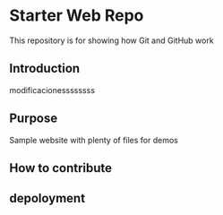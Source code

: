 # Starter Web Repo

This repository is for showing how Git and GitHub work

## Introduction

modificacionessssssss

## Purpose

Sample website with plenty of files for demos

## How to contribute

## depoloyment